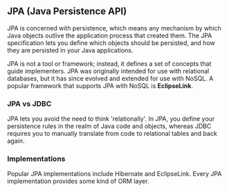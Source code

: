## JPA (Java Persistence API)

JPA is concerned with persistence, which means any mechanism by which Java objects outlive the application process that created them. The JPA specification lets you define which objects should be persisted, and how they are persisted in your Java applications.

JPA is not a tool or framework; instead, it defines a set of concepts that guide implementers. JPA was originally intended for use with relational databases, but it has since evolved and extended for use with NoSQL. A popular framework that supports JPA with NoSQL is **EclipseLink**.

### JPA vs JDBC

JPA lets you avoid the need to think 'relationally'. In JPA, you define your persistence rules in the realm of Java code and objects, whereas JDBC requires you to manually translate from code to relational tables and back again.

### Implementations

Popular JPA implementations include Hibernate and EclipseLink. Every JPA implementation provides some kind of ORM layer.
